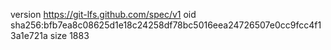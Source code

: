 version https://git-lfs.github.com/spec/v1
oid sha256:bfb7ea8c08625d1e18c24258df78bc5016eea24726507e0cc9fcc4f13a1e721a
size 1883

